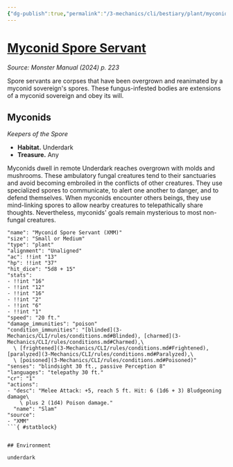 ```yaml
---
{"dg-publish":true,"permalink":"/3-mechanics/cli/bestiary/plant/myconid-spore-servant-xmm/","tags":["ttrpg-cli/compendium/src/5e/xmm","ttrpg-cli/monster/cr/1","ttrpg-cli/monster/environment/underdark","ttrpg-cli/monster/size/small-or-medium","ttrpg-cli/monster/type/plant"],"created":"2025-02-22T12:02:28.305-05:00","updated":"2025-02-26T17:46:11.239-05:00"}
---
```


# [Myconid Spore Servant](3-Mechanics/CLI/bestiary/plant/myconid-spore-servant-xmm.md)
*Source: Monster Manual (2024) p. 223*  

Spore servants are corpses that have been overgrown and reanimated by a myconid sovereign's spores. These fungus-infested bodies are extensions of a myconid sovereign and obey its will.

## Myconids

*Keepers of the Spore*

- **Habitat.** Underdark  
- **Treasure.** Any  

Myconids dwell in remote Underdark reaches overgrown with molds and mushrooms. These ambulatory fungal creatures tend to their sanctuaries and avoid becoming embroiled in the conflicts of other creatures. They use specialized spores to communicate, to alert one another to danger, and to defend themselves. When myconids encounter others beings, they use mind-linking spores to allow nearby creatures to telepathically share thoughts. Nevertheless, myconids' goals remain mysterious to most non-fungal creatures.

```statblock
"name": "Myconid Spore Servant (XMM)"
"size": "Small or Medium"
"type": "plant"
"alignment": "Unaligned"
"ac": !!int "13"
"hp": !!int "37"
"hit_dice": "5d8 + 15"
"stats":
- !!int "16"
- !!int "12"
- !!int "16"
- !!int "2"
- !!int "6"
- !!int "1"
"speed": "20 ft."
"damage_immunities": "poison"
"condition_immunities": "[blinded](3-Mechanics/CLI/rules/conditions.md#Blinded), [charmed](3-Mechanics/CLI/rules/conditions.md#Charmed),\
  \ [frightened](3-Mechanics/CLI/rules/conditions.md#Frightened), [paralyzed](3-Mechanics/CLI/rules/conditions.md#Paralyzed),\
  \ [poisoned](3-Mechanics/CLI/rules/conditions.md#Poisoned)"
"senses": "blindsight 30 ft., passive Perception 8"
"languages": "telepathy 30 ft."
"cr": "1"
"actions":
- "desc": "Melee Attack: +5, reach 5 ft. Hit: 6 (1d6 + 3) Bludgeoning damage\
    \ plus 2 (1d4) Poison damage."
  "name": "Slam"
"source":
- "XMM"
```{ #statblock}


## Environment

underdark